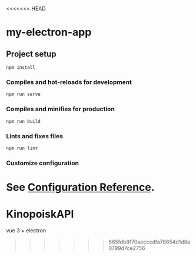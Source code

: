 <<<<<<< HEAD
# my-electron-app

## Project setup
```
npm install
```

### Compiles and hot-reloads for development
```
npm run serve
```

### Compiles and minifies for production
```
npm run build
```

### Lints and fixes files
```
npm run lint
```

### Customize configuration
See [Configuration Reference](https://cli.vuejs.org/config/).
=======
# KinopoiskAPI
vue 3 + electron
>>>>>>> 665fdb8f70aeccedfa78654d1d8a0799d7ce2756
